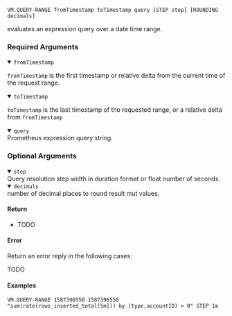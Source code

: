 ```
VM.QUERY-RANGE fromTimestamp toTimestamp query [STEP step] [ROUNDING decimals]
```
evaluates an expression query over a date time range.

### Required Arguments
<details open><summary><code>fromTimestamp</code></summary>

`fromTimestamp` is the first timestamp or relative delta from the current time of the request range.

</details>

<details open><summary><code>toTimestamp</code></summary>

`toTimestamp` is the last timestamp of the requested range, or a relative delta from `fromTimestamp`

</details>

<details open><summary><code>query</code></summary>
Prometheus expression query string.
</details>

### Optional Arguments
<details open><summary><code>step</code></summary>
Query resolution step width in duration format or float number of seconds.
</details>
<details open><summary><code>decimals</code></summary>
number of decimal places to round result mut values.
</details>

#### Return

- TODO

#### Error

Return an error reply in the following cases:

TODO

#### Examples

```
VM.QUERY-RANGE 1587396550 1587396550 "sum(rate(rows_inserted_total[5m])) by (type,accountID) > 0" STEP 1m
```